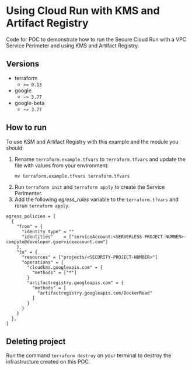 # Using Cloud Run with KMS and Artifact Registry

Code for POC to demonstrate how to run the Secure Cloud Run with a VPC Service Perimeter and using KMS and Artifact Registry.

## Versions

- terraform
  - ```>= 0.13```
- google
  - ```~> 3.77```
- google-beta
  - ```~> 3.77```

## How to run

To use KSM and Artifact Registry with this example and the module you should:
1. Rename `terraform.example.tfvars` to `terraform.tfvars` and update the file with values from your environment:
    ```
    mv terraform.example.tfvars terraform.tfvars
    ```
1. Run `terraform init` and `terraform apply` to create the Service Perimenter.
1. Add the following *egress_rules* variable to the `terraform.tfvars` and rerun `terraform apply`.

```hcl
egress_policies = [
  {
    "from" = {
      "identity_type" = ""
      "identities"    = ["serviceAccount:<SERVERLESS-PROJECT-NUMBER>-compute@developer.gserviceaccount.com"]
    },
    "to" = {
      "resources" = ["projects/<SECURITY-PROJECT-NUMBER>"]
      "operations" = {
        "cloudkms.googleapis.com" = {
          "methods" = ["*"]
        }
        "artifactregistry.googleapis.com" = {
          "methods" = [
            "artifactregistry.googleapis.com/DockerRead"
          ]
        }
      }
    }
  },
]
```

## Deleting project

Run the command ``terraform destroy`` on your terminal to destroy the infrastructure created on this POC.